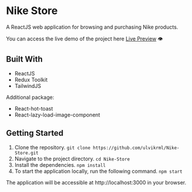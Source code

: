 # Nike Store
A ReactJS web application for browsing and purchasing Nike products. 

You can access the live demo of the project here [Live Preview](https://nike-store11.vercel.app/) 👁️

## Built With

* ReactJS
* Redux Toolkit
* TailwindJS
  
Additional package:
* React-hot-toast
* React-lazy-load-image-component


## Getting Started

1. Clone the repository.
```git clone https://github.com/ulvikrml/Nike-Store.git```
2. Navigate to the project directory.
```cd Nike-Store```
3. Install the dependencies.
```npm install```
4. To start the application locally, run the following command.
```npm start```

The application will be accessible at http://localhost:3000 in your browser.


